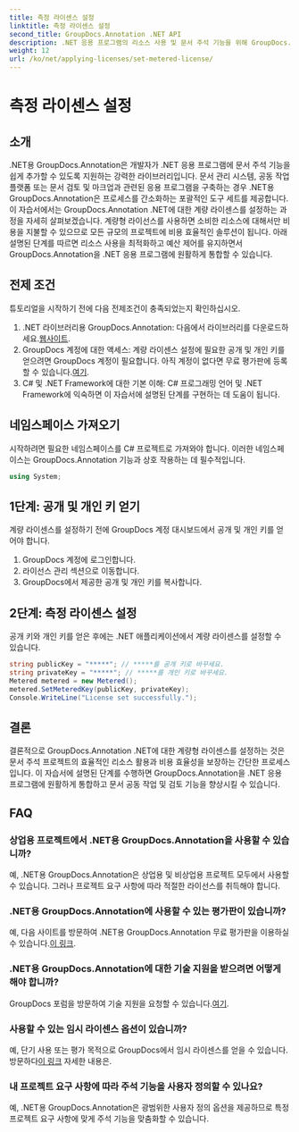 ```yaml
---
title: 측정 라이센스 설정
linktitle: 측정 라이센스 설정
second_title: GroupDocs.Annotation .NET API
description: .NET 응용 프로그램의 리소스 사용 및 문서 주석 기능을 위해 GroupDocs.Annotation .NET용 계량 라이센스를 설정하는 방법을 알아보세요.
weight: 12
url: /ko/net/applying-licenses/set-metered-license/
---
```


# 측정 라이센스 설정

## 소개
.NET용 GroupDocs.Annotation은 개발자가 .NET 응용 프로그램에 문서 주석 기능을 쉽게 추가할 수 있도록 지원하는 강력한 라이브러리입니다. 문서 관리 시스템, 공동 작업 플랫폼 또는 문서 검토 및 마크업과 관련된 응용 프로그램을 구축하는 경우 .NET용 GroupDocs.Annotation은 프로세스를 간소화하는 포괄적인 도구 세트를 제공합니다.
이 자습서에서는 GroupDocs.Annotation .NET에 대한 계량 라이센스를 설정하는 과정을 자세히 살펴보겠습니다. 계량형 라이선스를 사용하면 소비한 리소스에 대해서만 비용을 지불할 수 있으므로 모든 규모의 프로젝트에 비용 효율적인 솔루션이 됩니다. 아래 설명된 단계를 따르면 리소스 사용을 최적화하고 예산 제어를 유지하면서 GroupDocs.Annotation을 .NET 응용 프로그램에 원활하게 통합할 수 있습니다.
## 전제 조건
튜토리얼을 시작하기 전에 다음 전제조건이 충족되었는지 확인하십시오.
1.  .NET 라이브러리용 GroupDocs.Annotation: 다음에서 라이브러리를 다운로드하세요.[웹사이트](https://releases.groupdocs.com/annotation/net/).
2. GroupDocs 계정에 대한 액세스: 계량 라이센스 설정에 필요한 공개 및 개인 키를 얻으려면 GroupDocs 계정이 필요합니다. 아직 계정이 없다면 무료 평가판에 등록할 수 있습니다.[여기](https://releases.groupdocs.com/).
3. C# 및 .NET Framework에 대한 기본 이해: C# 프로그래밍 언어 및 .NET Framework에 익숙하면 이 자습서에 설명된 단계를 구현하는 데 도움이 됩니다.

## 네임스페이스 가져오기
시작하려면 필요한 네임스페이스를 C# 프로젝트로 가져와야 합니다. 이러한 네임스페이스는 GroupDocs.Annotation 기능과 상호 작용하는 데 필수적입니다.
```csharp
using System;
```
## 1단계: 공개 및 개인 키 얻기
계량 라이센스를 설정하기 전에 GroupDocs 계정 대시보드에서 공개 및 개인 키를 얻어야 합니다.
1. GroupDocs 계정에 로그인합니다.
2. 라이선스 관리 섹션으로 이동합니다.
3. GroupDocs에서 제공한 공개 및 개인 키를 복사합니다.
## 2단계: 측정 라이센스 설정
공개 키와 개인 키를 얻은 후에는 .NET 애플리케이션에서 계량 라이센스를 설정할 수 있습니다.
```csharp
string publicKey = "*****"; // *****를 공개 키로 바꾸세요.
string privateKey = "*****"; // *****를 개인 키로 바꾸세요.
Metered metered = new Metered();
metered.SetMeteredKey(publicKey, privateKey);
Console.WriteLine("License set successfully.");
```

## 결론
결론적으로 GroupDocs.Annotation .NET에 대한 계량형 라이센스를 설정하는 것은 문서 주석 프로젝트의 효율적인 리소스 활용과 비용 효율성을 보장하는 간단한 프로세스입니다. 이 자습서에 설명된 단계를 수행하면 GroupDocs.Annotation을 .NET 응용 프로그램에 원활하게 통합하고 문서 공동 작업 및 검토 기능을 향상시킬 수 있습니다.
## FAQ
### 상업용 프로젝트에서 .NET용 GroupDocs.Annotation을 사용할 수 있습니까?
예, .NET용 GroupDocs.Annotation은 상업용 및 비상업용 프로젝트 모두에서 사용할 수 있습니다. 그러나 프로젝트 요구 사항에 따라 적절한 라이선스를 취득해야 합니다.
### .NET용 GroupDocs.Annotation에 사용할 수 있는 평가판이 있습니까?
 예, 다음 사이트를 방문하여 .NET용 GroupDocs.Annotation 무료 평가판을 이용하실 수 있습니다.[이 링크](https://releases.groupdocs.com/).
### .NET용 GroupDocs.Annotation에 대한 기술 지원을 받으려면 어떻게 해야 합니까?
 GroupDocs 포럼을 방문하여 기술 지원을 요청할 수 있습니다.[여기](https://forum.groupdocs.com/c/annotation/10).
### 사용할 수 있는 임시 라이센스 옵션이 있습니까?
 예, 단기 사용 또는 평가 목적으로 GroupDocs에서 임시 라이센스를 얻을 수 있습니다. 방문하다[이 링크](https://purchase.groupdocs.com/temporary-license/) 자세한 내용은.
### 내 프로젝트 요구 사항에 따라 주석 기능을 사용자 정의할 수 있나요?
예, .NET용 GroupDocs.Annotation은 광범위한 사용자 정의 옵션을 제공하므로 특정 프로젝트 요구 사항에 맞게 주석 기능을 맞춤화할 수 있습니다.